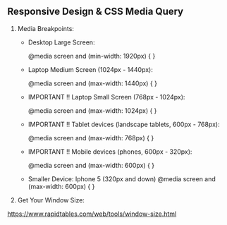 ## Responsive Design & CSS Media Query

1. Media Breakpoints:

   - Desktop Large Screen:

     @media screen and (min-width: 1920px) {
     }

   - Laptop Medium Screen (1024px - 1440px):

     @media screen and (max-width: 1440px) {
     }

   - IMPORTANT !! Laptop Small Screen (768px - 1024px):

     @media screen and (max-width: 1024px) {
     }

   - IMPORTANT !! Tablet devices (landscape tablets, 600px - 768px):

     @media screen and (max-width: 768px) {
     }

   - IMPORTANT !! Mobile devices (phones, 600px - 320px):

     @media screen and (max-width: 600px) {
     }

   - Smaller Device: Iphone 5 (320px and down)
     @media screen and (max-width: 600px) {
     }

2. Get Your Window Size:

https://www.rapidtables.com/web/tools/window-size.html
